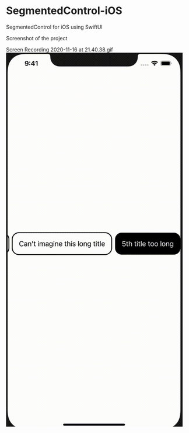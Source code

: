 # SegmentedControl-iOS
SegmentedControl for iOS using SwiftUI


Screenshot of the project

Screen Recording 2020-11-16 at 21.40.38.gif
![Alt Text](https://github.com/tejuamirthi/SegmentedControl-SwiftUI/blob/main/Screen%20Recording%202020-11-16%20at%2021.40.38.gif)
